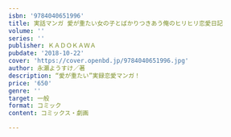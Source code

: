 ```yaml
---
isbn: '9784040651996'
title: 実話マンガ 愛が重たい女の子とばかりつきあう俺のヒリヒリ恋愛日記
volume: ''
series: ''
publisher: ＫＡＤＯＫＡＷＡ
pubdate: '2018-10-22'
cover: 'https://cover.openbd.jp/9784040651996.jpg'
author: 永瀬ようすけ／著
description: “愛が重たい”実録恋愛マンガ！
price: '650'
genre: ''
target: 一般
format: コミック
content: コミックス・劇画

---
```

